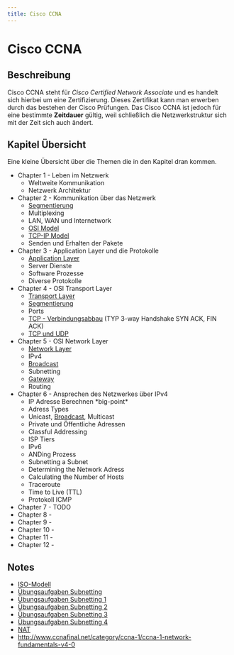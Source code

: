 ```yaml
---
title: Cisco CCNA
---
```


# Cisco CCNA

## Beschreibung

Cisco CCNA steht für *Cisco Certified Network Associate* und es handelt
sich hierbei um eine Zertifizierung. Dieses Zertifikat kann man erwerben
durch das bestehen der Cisco Prüfungen. Das Cisco CCNA ist jedoch für
eine bestimmte **Zeitdauer** gültig, weil schließlich die
Netzwerkstruktur sich mit der Zeit sich auch ändert.

## Kapitel Übersicht

Eine kleine Übersicht über die Themen die in den Kapitel dran kommen.

-   Chapter 1 - Leben im Netzwerk
    -   Weltweite Kommunikation
    -   Netzwerk Architektur
-   Chapter 2 - Kommunikation über das Netzwerk
    -   [Segmentierung](./Segmentierung)
    -   Multiplexing
    -   LAN, WAN und Internetwork
    -   [OSI Model](./OSI-Model)
    -   [TCP-IP Model](./TCP-IP_Model)
    -   Senden und Erhalten der Pakete
-   Chapter 3 - Application Layer und die Protokolle
    -   [Application Layer](./Application-Layer)
    -   Server Dienste
    -   Software Prozesse
    -   Diverse Protokolle
-   Chapter 4 - OSI Transport Layer
    -   [Transport Layer](./Transport_Layer)
    -   [Segmentierung](./Segmentierung)
    -   Ports
    -   [TCP - Verbindungsabbau](./TCP_-_Verbindungsabbau) (TYP 3-way Handshake SYN ACK, FIN ACK)
    -   [TCP und UDP](./TCP_und_UDP)
-   Chapter 5 - OSI Network Layer
    -   [Network Layer](./Network-Layer)
    -   IPv4
    -   [Broadcast](./Broadcast)
    -   Subnetting
    -   [Gateway](./Gateway)
    -   Routing
-   Chapter 6 - Ansprechen des Netzwerkes über IPv4
    -   IP Adresse Berechnen \*big-point\*
    -   Adress Types
    -   Unicast, [Broadcast](./Broadcast), Multicast
    -   Private und Öffentliche Adressen
    -   Classful Addressing
    -   ISP Tiers
    -   IPv6
    -   ANDing Prozess
    -   Subnetting a Subnet
    -   Determining the Network Adress
    -   Calculating the Number of Hosts
    -   Traceroute
    -   Time to Live (TTL)
    -   Protokoll ICMP
-   Chapter 7 - TODO
-   Chapter 8 -
-   Chapter 9 -
-   Chapter 10 -
-   Chapter 11 -
-   Chapter 12 -

## Notes

-   [ISO-Modell](http://www.ccna.de/download/Dokumentationen/ISO-Modell.pdf)
-   [Übungsaufgaben Subnetting](http://www.ciscolab.de/aufgaben/subnetting.pdf)
-   [Übungsaufgaben Subnetting 1](http://www.ccna.de/download/Dokumentationen/Uebungsaufgabe%20Subnetting%201.pdf)
-   [Übungsaufgaben Subnetting 2](http://www.ccna.de/download/Dokumentationen/Uebungsaufgabe%20Subnetting%202.pdf)
-   [Übungsaufgaben Subnetting 3](http://www.ccna.de/download/Dokumentationen/Uebungsaufgabe%20Subnetting%203.pdf)
-   [Übungsaufgaben Subnetting 4](http://www.ccna.de/download/Dokumentationen/Uebungsaufgabe%20Subnetting%204.pdf)
-   [NAT](http://www.ccna.de/download/Dokumentationen/NAT.pdf)
-   <http://www.ccnafinal.net/category/ccna-1/ccna-1-network-fundamentals-v4-0>
